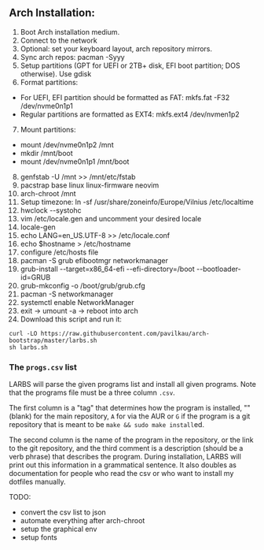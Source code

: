 ## Arch Installation:
1. Boot Arch installation medium.
2. Connect to the network
3. Optional: set your keyboard layout, arch repository mirrors.
4. Sync arch repos: pacman -Syyy
5. Setup partitions (GPT for UEFI or 2TB+ disk, EFI boot partition; DOS otherwise). Use gdisk
6. Format partitions:
- For UEFI, EFI partition should be formatted as FAT: mkfs.fat -F32 /dev/nvme0n1p1
- Regular partitions are formatted as EXT4: mkfs.ext4 /dev/nvmen1p2
7. Mount partitions:
- mount /dev/nvme0n1p2 /mnt
- mkdir /mnt/boot
- mount /dev/nvme0n1p1 /mnt/boot
8. genfstab -U /mnt >> /mnt/etc/fstab
9. pacstrap base linux linux-firmware neovim
10. arch-chroot /mnt
11. Setup timezone: ln -sf /usr/share/zoneinfo/Europe/Vilnius /etc/localtime
12. hwclock --systohc
13. vim /etc/locale.gen and uncomment your desired locale
14. locale-gen
15. echo LANG=en_US.UTF-8 >> /etc/locale.conf
16. echo $hostname > /etc/hostname
17. configure /etc/hosts file
18. pacman -S grub efibootmgr networkmanager
19. grub-install --target=x86_64-efi --efi-directory=/boot --bootloader-id=GRUB
20. grub-mkconfig -o /boot/grub/grub.cfg
21. pacman -S networkmanager
22. systemctl enable NetworkManager
23. exit -> umount -a -> reboot into arch
24. Download this script and run it:

```
curl -LO https://raw.githubusercontent.com/pavilkau/arch-bootstrap/master/larbs.sh
sh larbs.sh
```

### The `progs.csv` list

LARBS will parse the given programs list and install all given programs. Note
that the programs file must be a three column `.csv`.

The first column is a "tag" that determines how the program is installed, ""
(blank) for the main repository, `A` for via the AUR or `G` if the program is a
git repository that is meant to be `make && sudo make install`ed.

The second column is the name of the program in the repository, or the link to
the git repository, and the third comment is a description (should be a verb
phrase) that describes the program. During installation, LARBS will print out
this information in a grammatical sentence. It also doubles as documentation
for people who read the csv or who want to install my dotfiles manually.

TODO:
- convert the csv list to json
- automate everything after arch-chroot
- setup the graphical env
- setup fonts

